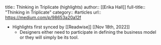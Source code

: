 title:: Thinking in Triplicate (highlights)
author:: [[Erika Hall]]
full-title:: "Thinking in Triplicate"
category:: #articles
url:: https://medium.com/p/98653a20a12f

- Highlights first synced by [[Readwise]] [[Nov 18th, 2022]]
	- Designers either need to participate in defining the business model or they will simply be its tool.